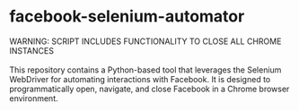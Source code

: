 # facebook-selenium-automator

WARNING: SCRIPT INCLUDES FUNCTIONALITY TO CLOSE ALL CHROME INSTANCES<be><br><br>
This repository contains a Python-based tool that leverages the Selenium WebDriver for automating interactions with Facebook. It is designed to programmatically open, navigate, and close Facebook in a Chrome browser environment. 
